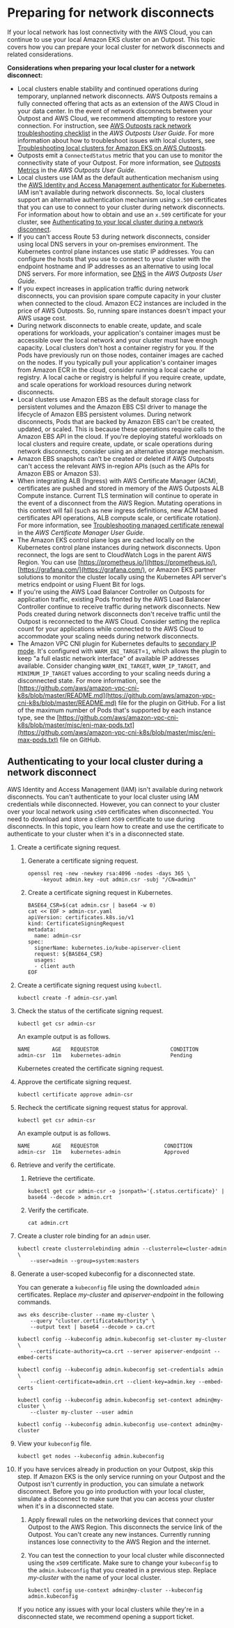 # Preparing for network disconnects<a name="eks-outposts-network-disconnects"></a>

If your local network has lost connectivity with the AWS Cloud, you can continue to use your local Amazon EKS cluster on an Outpost\. This topic covers how you can prepare your local cluster for network disconnects and related considerations\.

**Considerations when preparing your local cluster for a network disconnect:**
+ Local clusters enable stability and continued operations during temporary, unplanned network disconnects\. AWS Outposts remains a fully connected offering that acts as an extension of the AWS Cloud in your data center\. In the event of network disconnects between your Outpost and AWS Cloud, we recommend attempting to restore your connection\. For instruction, see [AWS Outposts rack network troubleshooting checklist](https://docs.aws.amazon.com/outposts/latest/userguide/network-troubleshoot.html) in the *AWS Outposts User Guide*\. For more information about how to troubleshoot issues with local clusters, see [Troubleshooting local clusters for Amazon EKS on AWS Outposts](eks-outposts-troubleshooting.md)\.
+ Outposts emit a `ConnectedStatus` metric that you can use to monitor the connectivity state of your Outpost\. For more information, see [Outposts Metrics](https://docs.aws.amazon.com/outposts/latest/userguide/outposts-cloudwatch-metrics.html#outposts-metrics) in the *AWS Outposts User Guide*\.
+ Local clusters use IAM as the default authentication mechanism using the [AWS Identity and Access Management authenticator for Kubernetes](https://github.com/kubernetes-sigs/aws-iam-authenticator)\. IAM isn't available during network disconnects\. So, local clusters support an alternative authentication mechanism using `x.509` certificates that you can use to connect to your cluster during network disconnects\. For information about how to obtain and use an `x.509` certificate for your cluster, see [Authenticating to your local cluster during a network disconnect](#outposts-network-disconnects-authentication)\.
+ If you can't access Route 53 during network disconnects, consider using local DNS servers in your on\-premises environment\. The Kubernetes control plane instances use static IP addresses\. You can configure the hosts that you use to connect to your cluster with the endpoint hostname and IP addresses as an alternative to using local DNS servers\. For more information, see [DNS](https://docs.aws.amazon.com/outposts/latest/userguide/how-outposts-works.html#dns) in the *AWS Outposts User Guide*\.
+ If you expect increases in application traffic during network disconnects, you can provision spare compute capacity in your cluster when connected to the cloud\. Amazon EC2 instances are included in the price of AWS Outposts\. So, running spare instances doesn't impact your AWS usage cost\.
+ During network disconnects to enable create, update, and scale operations for workloads, your application's container images must be accessible over the local network and your cluster must have enough capacity\. Local clusters don't host a container registry for you\. If the Pods have previously run on those nodes, container images are cached on the nodes\. If you typically pull your application's container images from Amazon ECR in the cloud, consider running a local cache or registry\. A local cache or registry is helpful if you require create, update, and scale operations for workload resources during network disconnects\.
+ Local clusters use Amazon EBS as the default storage class for persistent volumes and the Amazon EBS CSI driver to manage the lifecycle of Amazon EBS persistent volumes\. During network disconnects, Pods that are backed by Amazon EBS can't be created, updated, or scaled\. This is because these operations require calls to the Amazon EBS API in the cloud\. If you're deploying stateful workloads on local clusters and require create, update, or scale operations during network disconnects, consider using an alternative storage mechanism\.
+ Amazon EBS snapshots can't be created or deleted if AWS Outposts can't access the relevant AWS in\-region APIs \(such as the APIs for Amazon EBS or Amazon S3\)\.
+ When integrating ALB \(Ingress\) with AWS Certificate Manager \(ACM\), certificates are pushed and stored in memory of the AWS Outposts ALB Compute instance\. Current TLS termination will continue to operate in the event of a disconnect from the AWS Region\. Mutating operations in this context will fail \(such as new ingress definitions, new ACM based certificates API operations, ALB compute scale, or certificate rotation\)\. For more information, see [Troubleshooting managed certificate renewal](https://docs.aws.amazon.com/acm/latest/userguide/troubleshooting-renewal.html) in the *AWS Certificate Manager User Guide*\.
+ The Amazon EKS control plane logs are cached locally on the Kubernetes control plane instances during network disconnects\. Upon reconnect, the logs are sent to CloudWatch Logs in the parent AWS Region\. You can use [https://prometheus.io/](https://prometheus.io/), [https://grafana.com/](https://grafana.com/), or Amazon EKS partner solutions to monitor the cluster locally using the Kubernetes API server's metrics endpoint or using Fluent Bit for logs\.
+ If you're using the AWS Load Balancer Controller on Outposts for application traffic, existing Pods fronted by the AWS Load Balancer Controller continue to receive traffic during network disconnects\. New Pods created during network disconnects don't receive traffic until the Outpost is reconnected to the AWS Cloud\. Consider setting the replica count for your applications while connected to the AWS Cloud to accommodate your scaling needs during network disconnects\.
+ The Amazon VPC CNI plugin for Kubernetes defaults to [secondary IP mode](https://aws.github.io/aws-eks-best-practices/networking/vpc-cni/#overview)\. It's configured with `WARM_ENI_TARGET`=`1`, which allows the plugin to keep "a full elastic network interface" of available IP addresses available\. Consider changing `WARM_ENI_TARGET`, `WARM_IP_TARGET`, and `MINIMUM_IP_TARGET` values according to your scaling needs during a disconnected state\. For more information, see the [https://github.com/aws/amazon-vpc-cni-k8s/blob/master/README.md](https://github.com/aws/amazon-vpc-cni-k8s/blob/master/README.md) file for the plugin on GitHub\. For a list of the maximum number of Pods that's supported by each instance type, see the [https://github.com/aws/amazon-vpc-cni-k8s/blob/master/misc/eni-max-pods.txt](https://github.com/aws/amazon-vpc-cni-k8s/blob/master/misc/eni-max-pods.txt) file on GitHub\.

## Authenticating to your local cluster during a network disconnect<a name="outposts-network-disconnects-authentication"></a>

AWS Identity and Access Management \(IAM\) isn't available during network disconnects\. You can't authenticate to your local cluster using IAM credentials while disconnected\. However, you can connect to your cluster over your local network using `x509` certificates when disconnected\. You need to download and store a client `X509` certificate to use during disconnects\. In this topic, you learn how to create and use the certificate to authenticate to your cluster when it's in a disconnected state\.

1. Create a certificate signing request\.

   1. Generate a certificate signing request\.

      ```
      openssl req -new -newkey rsa:4096 -nodes -days 365 \
          -keyout admin.key -out admin.csr -subj "/CN=admin"
      ```

   1. Create a certificate signing request in Kubernetes\.

      ```
      BASE64_CSR=$(cat admin.csr | base64 -w 0)
      cat << EOF > admin-csr.yaml
      apiVersion: certificates.k8s.io/v1
      kind: CertificateSigningRequest
      metadata:
        name: admin-csr
      spec:
        signerName: kubernetes.io/kube-apiserver-client
        request: ${BASE64_CSR}
        usages:
        - client auth
      EOF
      ```

1. Create a certificate signing request using `kubectl`\.

   ```
   kubectl create -f admin-csr.yaml
   ```

1. Check the status of the certificate signing request\.

   ```
   kubectl get csr admin-csr
   ```

   An example output is as follows\.

   ```
   NAME       AGE   REQUESTOR                       CONDITION
   admin-csr  11m   kubernetes-admin                Pending
   ```

   Kubernetes created the certificate signing request\.

1. Approve the certificate signing request\.

   ```
   kubectl certificate approve admin-csr
   ```

1. Recheck the certificate signing request status for approval\.

   ```
   kubectl get csr admin-csr
   ```

   An example output is as follows\.

   ```
   NAME       AGE   REQUESTOR                     CONDITION
   admin-csr  11m   kubernetes-admin              Approved
   ```

1. Retrieve and verify the certificate\.

   1. Retrieve the certificate\.

      ```
      kubectl get csr admin-csr -o jsonpath='{.status.certificate}' | base64 --decode > admin.crt
      ```

   1. Verify the certificate\.

      ```
      cat admin.crt
      ```

1. Create a cluster role binding for an `admin` user\.

   ```
   kubectl create clusterrolebinding admin --clusterrole=cluster-admin \
       --user=admin --group=system:masters
   ```

1. Generate a user\-scoped kubeconfig for a disconnected state\. 

   You can generate a `kubeconfig` file using the downloaded `admin` certificates\. Replace *my\-cluster* and *apiserver\-endpoint* in the following commands\.

   ```
   aws eks describe-cluster --name my-cluster \
       --query "cluster.certificateAuthority" \
       --output text | base64 --decode > ca.crt
   ```

   ```
   kubectl config --kubeconfig admin.kubeconfig set-cluster my-cluster \
       --certificate-authority=ca.crt --server apiserver-endpoint --embed-certs
   ```

   ```
   kubectl config --kubeconfig admin.kubeconfig set-credentials admin \
       --client-certificate=admin.crt --client-key=admin.key --embed-certs
   ```

   ```
   kubectl config --kubeconfig admin.kubeconfig set-context admin@my-cluster \
       --cluster my-cluster --user admin
   ```

   ```
   kubectl config --kubeconfig admin.kubeconfig use-context admin@my-cluster
   ```

1. View your `kubeconfig` file\.

   ```
   kubectl get nodes --kubeconfig admin.kubeconfig
   ```

1. If you have services already in production on your Outpost, skip this step\. If Amazon EKS is the only service running on your Outpost and the Outpost isn't currently in production, you can simulate a network disconnect\. Before you go into production with your local cluster, simulate a disconnect to make sure that you can access your cluster when it's in a disconnected state\. 

   1. Apply firewall rules on the networking devices that connect your Outpost to the AWS Region\. This disconnects the service link of the Outpost\. You can't create any new instances\. Currently running instances lose connectivity to the AWS Region and the internet\.

   1. You can test the connection to your local cluster while disconnected using the `x509` certificate\. Make sure to change your `kubeconfig` to the `admin.kubeconfig` that you created in a previous step\. Replace *my\-cluster* with the name of your local cluster\.

      ```
      kubectl config use-context admin@my-cluster --kubeconfig admin.kubeconfig
      ```

   If you notice any issues with your local clusters while they're in a disconnected state, we recommend opening a support ticket\.